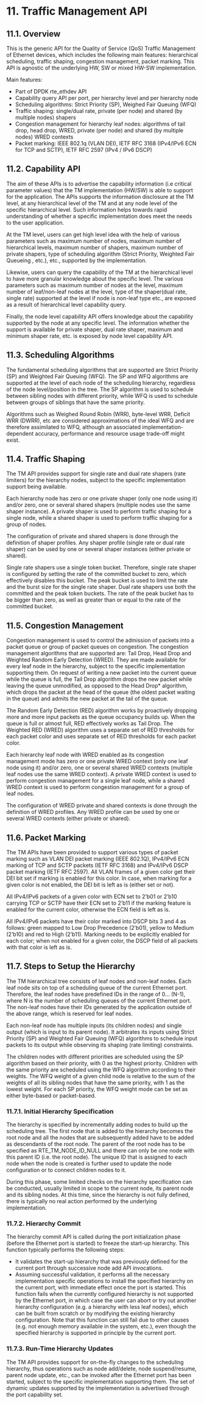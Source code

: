 # 11. Traffic Management API
## 11.1. Overview
This is the generic API for the Quality of Service (QoS) Traffic Management of Ethernet devices, which includes the following main features: hierarchical scheduling, traffic shaping, congestion management, packet marking. This API is agnostic of the underlying HW, SW or mixed HW-SW implementation.

Main features:

* Part of DPDK rte_ethdev API
* Capability query API per port, per hierarchy level and per hierarchy node
* Scheduling algorithms: Strict Priority (SP), Weighed Fair Queuing (WFQ)
* Traffic shaping: single/dual rate, private (per node) and shared (by multiple nodes) shapers
* Congestion management for hierarchy leaf nodes: algorithms of tail drop, head drop, WRED, private (per node) and shared (by multiple nodes) WRED contexts
* Packet marking: IEEE 802.1q (VLAN DEI), IETF RFC 3168 (IPv4/IPv6 ECN for TCP and SCTP), IETF RFC 2597 (IPv4 / IPv6 DSCP)
## 11.2. Capability API
The aim of these APIs is to advertise the capability information (i.e critical parameter values) that the TM implementation (HW/SW) is able to support for the application. The APIs supports the information disclosure at the TM level, at any hierarchical level of the TM and at any node level of the specific hierarchical level. Such information helps towards rapid understanding of whether a specific implementation does meet the needs to the user application.

At the TM level, users can get high level idea with the help of various parameters such as maximum number of nodes, maximum number of hierarchical levels, maximum number of shapers, maximum number of private shapers, type of scheduling algorithm (Strict Priority, Weighted Fair Queueing , etc.), etc., supported by the implementation.

Likewise, users can query the capability of the TM at the hierarchical level to have more granular knowledge about the specific level. The various parameters such as maximum number of nodes at the level, maximum number of leaf/non-leaf nodes at the level, type of the shaper(dual rate, single rate) supported at the level if node is non-leaf type etc., are exposed as a result of hierarchical level capability query.

Finally, the node level capability API offers knowledge about the capability supported by the node at any specific level. The information whether the support is available for private shaper, dual rate shaper, maximum and minimum shaper rate, etc. is exposed by node level capability API.

## 11.3. Scheduling Algorithms
The fundamental scheduling algorithms that are supported are Strict Priority (SP) and Weighted Fair Queuing (WFQ). The SP and WFQ algorithms are supported at the level of each node of the scheduling hierarchy, regardless of the node level/position in the tree. The SP algorithm is used to schedule between sibling nodes with different priority, while WFQ is used to schedule between groups of siblings that have the same priority.

Algorithms such as Weighed Round Robin (WRR), byte-level WRR, Deficit WRR (DWRR), etc are considered approximations of the ideal WFQ and are therefore assimilated to WFQ, although an associated implementation-dependent accuracy, performance and resource usage trade-off might exist.

## 11.4. Traffic Shaping
The TM API provides support for single rate and dual rate shapers (rate limiters) for the hierarchy nodes, subject to the specific implementation support being available.

Each hierarchy node has zero or one private shaper (only one node using it) and/or zero, one or several shared shapers (multiple nodes use the same shaper instance). A private shaper is used to perform traffic shaping for a single node, while a shared shaper is used to perform traffic shaping for a group of nodes.

The configuration of private and shared shapers is done through the definition of shaper profiles. Any shaper profile (single rate or dual rate shaper) can be used by one or several shaper instances (either private or shared).

Single rate shapers use a single token bucket. Therefore, single rate shaper is configured by setting the rate of the committed bucket to zero, which effectively disables this bucket. The peak bucket is used to limit the rate and the burst size for the single rate shaper. Dual rate shapers use both the committed and the peak token buckets. The rate of the peak bucket has to be bigger than zero, as well as greater than or equal to the rate of the committed bucket.

## 11.5. Congestion Management
Congestion management is used to control the admission of packets into a packet queue or group of packet queues on congestion. The congestion management algorithms that are supported are: Tail Drop, Head Drop and Weighted Random Early Detection (WRED). They are made available for every leaf node in the hierarchy, subject to the specific implementation supporting them. On request of writing a new packet into the current queue while the queue is full, the Tail Drop algorithm drops the new packet while leaving the queue unmodified, as opposed to the Head Drop* algorithm, which drops the packet at the head of the queue (the oldest packet waiting in the queue) and admits the new packet at the tail of the queue.

The Random Early Detection (RED) algorithm works by proactively dropping more and more input packets as the queue occupancy builds up. When the queue is full or almost full, RED effectively works as Tail Drop. The Weighted RED (WRED) algorithm uses a separate set of RED thresholds for each packet color and uses separate set of RED thresholds for each packet color.

Each hierarchy leaf node with WRED enabled as its congestion management mode has zero or one private WRED context (only one leaf node using it) and/or zero, one or several shared WRED contexts (multiple leaf nodes use the same WRED context). A private WRED context is used to perform congestion management for a single leaf node, while a shared WRED context is used to perform congestion management for a group of leaf nodes.

The configuration of WRED private and shared contexts is done through the definition of WRED profiles. Any WRED profile can be used by one or several WRED contexts (either private or shared).

## 11.6. Packet Marking
The TM APIs have been provided to support various types of packet marking such as VLAN DEI packet marking (IEEE 802.1Q), IPv4/IPv6 ECN marking of TCP and SCTP packets (IETF RFC 3168) and IPv4/IPv6 DSCP packet marking (IETF RFC 2597). All VLAN frames of a given color get their DEI bit set if marking is enabled for this color. In case, when marking for a given color is not enabled, the DEI bit is left as is (either set or not).

All IPv4/IPv6 packets of a given color with ECN set to 2’b01 or 2’b10 carrying TCP or SCTP have their ECN set to 2’b11 if the marking feature is enabled for the current color, otherwise the ECN field is left as is.

All IPv4/IPv6 packets have their color marked into DSCP bits 3 and 4 as follows: green mapped to Low Drop Precedence (2’b01), yellow to Medium (2’b10) and red to High (2’b11). Marking needs to be explicitly enabled for each color; when not enabled for a given color, the DSCP field of all packets with that color is left as is.

## 11.7. Steps to Setup the Hierarchy
The TM hierarchical tree consists of leaf nodes and non-leaf nodes. Each leaf node sits on top of a scheduling queue of the current Ethernet port. Therefore, the leaf nodes have predefined IDs in the range of 0... (N-1), where N is the number of scheduling queues of the current Ethernet port. The non-leaf nodes have their IDs generated by the application outside of the above range, which is reserved for leaf nodes.

Each non-leaf node has multiple inputs (its children nodes) and single output (which is input to its parent node). It arbitrates its inputs using Strict Priority (SP) and Weighted Fair Queuing (WFQ) algorithms to schedule input packets to its output while observing its shaping (rate limiting) constraints.

The children nodes with different priorities are scheduled using the SP algorithm based on their priority, with 0 as the highest priority. Children with the same priority are scheduled using the WFQ algorithm according to their weights. The WFQ weight of a given child node is relative to the sum of the weights of all its sibling nodes that have the same priority, with 1 as the lowest weight. For each SP priority, the WFQ weight mode can be set as either byte-based or packet-based.

### 11.7.1. Initial Hierarchy Specification
The hierarchy is specified by incrementally adding nodes to build up the scheduling tree. The first node that is added to the hierarchy becomes the root node and all the nodes that are subsequently added have to be added as descendants of the root node. The parent of the root node has to be specified as RTE_TM_NODE_ID_NULL and there can only be one node with this parent ID (i.e. the root node). The unique ID that is assigned to each node when the node is created is further used to update the node configuration or to connect children nodes to it.

During this phase, some limited checks on the hierarchy specification can be conducted, usually limited in scope to the current node, its parent node and its sibling nodes. At this time, since the hierarchy is not fully defined, there is typically no real action performed by the underlying implementation.

### 11.7.2. Hierarchy Commit
The hierarchy commit API is called during the port initialization phase (before the Ethernet port is started) to freeze the start-up hierarchy. This function typically performs the following steps:

* It validates the start-up hierarchy that was previously defined for the current port through successive node add API invocations.
* Assuming successful validation, it performs all the necessary implementation specific operations to install the specified hierarchy on the current port, with immediate effect once the port is started.
This function fails when the currently configured hierarchy is not supported by the Ethernet port, in which case the user can abort or try out another hierarchy configuration (e.g. a hierarchy with less leaf nodes), which can be built from scratch or by modifying the existing hierarchy configuration. Note that this function can still fail due to other causes (e.g. not enough memory available in the system, etc.), even though the specified hierarchy is supported in principle by the current port.

### 11.7.3. Run-Time Hierarchy Updates
The TM API provides support for on-the-fly changes to the scheduling hierarchy, thus operations such as node add/delete, node suspend/resume, parent node update, etc., can be invoked after the Ethernet port has been started, subject to the specific implementation supporting them. The set of dynamic updates supported by the implementation is advertised through the port capability set.
